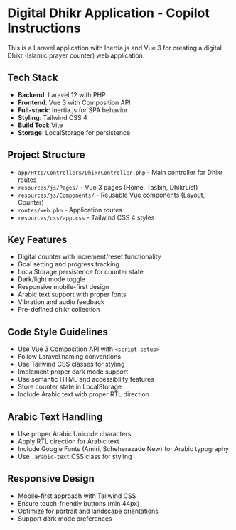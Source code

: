 <!-- Use this file to provide workspace-specific custom instructions to Copilot. For more details, visit https://code.visualstudio.com/docs/copilot/copilot-customization#_use-a-githubcopilotinstructionsmd-file -->

# Digital Dhikr Application - Copilot Instructions

This is a Laravel application with Inertia.js and Vue 3 for creating a digital Dhikr (Islamic prayer counter) web application.

## Tech Stack

-   **Backend**: Laravel 12 with PHP
-   **Frontend**: Vue 3 with Composition API
-   **Full-stack**: Inertia.js for SPA behavior
-   **Styling**: Tailwind CSS 4
-   **Build Tool**: Vite
-   **Storage**: LocalStorage for persistence

## Project Structure

-   `app/Http/Controllers/DhikrController.php` - Main controller for Dhikr routes
-   `resources/js/Pages/` - Vue 3 pages (Home, Tasbih, DhikrList)
-   `resources/js/Components/` - Reusable Vue components (Layout, Counter)
-   `routes/web.php` - Application routes
-   `resources/css/app.css` - Tailwind CSS 4 styles

## Key Features

-   Digital counter with increment/reset functionality
-   Goal setting and progress tracking
-   LocalStorage persistence for counter state
-   Dark/light mode toggle
-   Responsive mobile-first design
-   Arabic text support with proper fonts
-   Vibration and audio feedback
-   Pre-defined dhikr collection

## Code Style Guidelines

-   Use Vue 3 Composition API with `<script setup>`
-   Follow Laravel naming conventions
-   Use Tailwind CSS classes for styling
-   Implement proper dark mode support
-   Use semantic HTML and accessibility features
-   Store counter state in LocalStorage
-   Include Arabic text with proper RTL direction

## Arabic Text Handling

-   Use proper Arabic Unicode characters
-   Apply RTL direction for Arabic text
-   Include Google Fonts (Amiri, Scheherazade New) for Arabic typography
-   Use `.arabic-text` CSS class for styling

## Responsive Design

-   Mobile-first approach with Tailwind CSS
-   Ensure touch-friendly buttons (min 44px)
-   Optimize for portrait and landscape orientations
-   Support dark mode preferences
